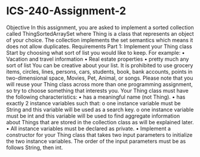 # ICS-240-Assignment-2

Objective
In this assignment, you are asked to implement a sorted collection called ThingSortedArraySet
where Thing is a class that represents an object of your choice. The collection implements the set
semantics which means it does not allow duplicates.
Requirements
Part 1: Implement your Thing class
Start by choosing what sort of list you would like to keep. For example:
• Vacation and travel information
• Real estate properties
• pretty much any sort of list
You can be creative about your list. It is prohibited to use grocery items, circles, lines, persons,
cars, students, book, bank accounts, points in two-dimensional space, Movies, Pet, Animal, or
songs. Please note that you will reuse your Thing class across more than one programming
assignment, so try to choose something that interests you.
Your Thing class must have the following characteristics:
• has a meaningful name (not Thing).
• has exactly 2 instance variables such that:
o one instance variable must be String and this variable will be used as a search key.
o one instance variable must be int and this variable will be used to find aggregate
information about Things that are stored in the collection class as will be explained
later.
• All instance variables must be declared as private.
• Implement a constructor for your Thing class that takes two input parameters to initialize
the two instance variables. The order of the input parameters must be as follows String,
then int.

